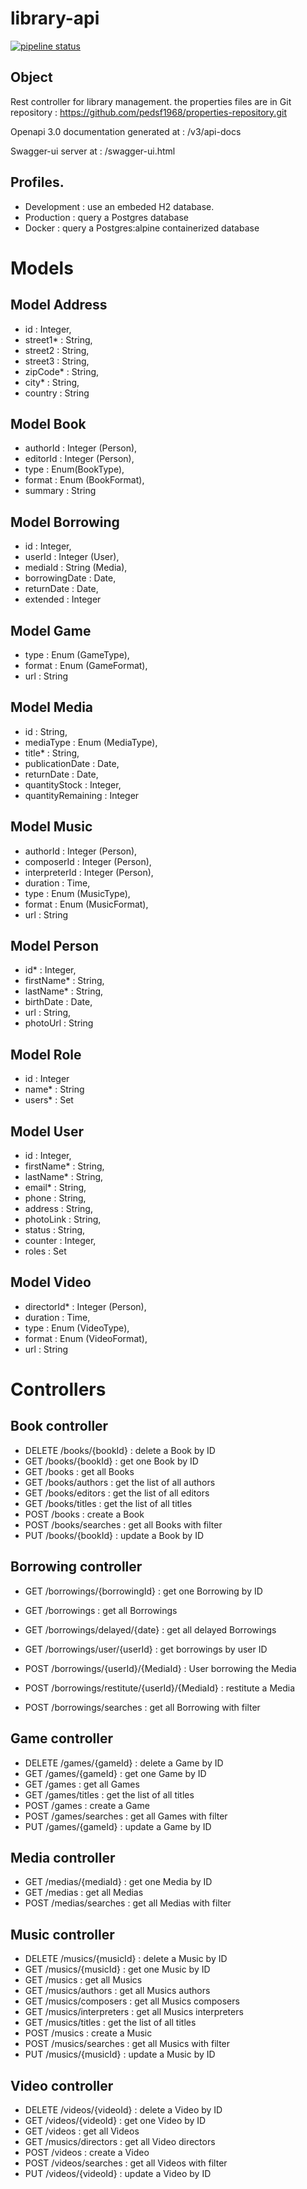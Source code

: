 # library-api

[![pipeline status](https://gitlab.com/library3/website/library-api/badges/master/pipeline.svg)](https://gitlab.com/library3/website/library-api/-/commits/master)


## Object
Rest controller for library management. the properties files are in Git repository :
https://github.com/pedsf1968/properties-repository.git

Openapi 3.0 documentation generated at :
/v3/api-docs

Swagger-ui server at :
/swagger-ui.html

## Profiles.
- Development : use an embeded H2 database.
- Production : query a Postgres database
- Docker : query a Postgres:alpine containerized database

# Models

## Model Address
- id : Integer,
- street1* : String,
- street2 : String,
- street3 : String,
- zipCode* : String,
- city* : String,
- country : String

## Model Book
- authorId : Integer (Person),
- editorId : Integer (Person),
- type : Enum(BookType),
- format : Enum (BookFormat),
- summary : String

## Model Borrowing
- id : Integer,
- userId : Integer (User),
- mediaId : String (Media),
- borrowingDate : Date,
- returnDate : Date,
- extended : Integer

## Model Game
- type : Enum (GameType),
- format : Enum (GameFormat),
- url : String

## Model Media
- id : String,
- mediaType : Enum (MediaType),
- title* : String,
- publicationDate : Date,
- returnDate : Date,
- quantityStock : Integer,
- quantityRemaining : Integer

## Model Music
- authorId : Integer (Person),
- composerId : Integer (Person),
- interpreterId : Integer (Person),
- duration : Time,
- type : Enum (MusicType),
- format : Enum (MusicFormat),
- url : String

## Model Person
- id* : Integer,
- firstName* : String,
- lastName* : String,
- birthDate : Date,
- url : String,
- photoUrl : String

## Model Role
- id : Integer
- name* : String
- users* : Set<User> 

## Model User
- id : Integer,
- firstName* : String,
- lastName* : String,
- email* : String,
- phone : String,
- address : String,
- photoLink : String,
- status : String,
- counter : Integer,
- roles : Set<Role>

## Model Video
- directorId* : Integer (Person),
- duration : Time,
- type : Enum (VideoType),
- format : Enum (VideoFormat),
- url : String

# Controllers

## Book controller
- DELETE /books/{bookId} : delete a Book by ID
- GET /books/{bookId} : get one Book by ID
- GET /books : get all Books
- GET /books/authors : get the list of all authors
- GET /books/editors : get the list of all editors
- GET /books/titles : get the list of all titles
- POST /books : create a Book
- POST /books/searches : get all Books with filter
- PUT /books/{bookId} : update a Book by ID

## Borrowing controller
- GET /borrowings/{borrowingId} : get one Borrowing by ID
- GET /borrowings : get all Borrowings
- GET /borrowings/delayed/{date} : get all delayed Borrowings
- GET /borrowings/user/{userId} : get borrowings by user ID

- POST /borrowings/{userId}/{MediaId} : User borrowing the Media
- POST /borrowings/restitute/{userId}/{MediaId} : restitute a Media
- POST /borrowings/searches : get all Borrowing with filter
   
## Game controller
- DELETE /games/{gameId} : delete a Game by ID
- GET /games/{gameId} : get one Game by ID
- GET /games : get all Games
- GET /games/titles : get the list of all titles
- POST /games : create a Game
- POST /games/searches : get all Games with filter
- PUT /games/{gameId} : update a Game by ID

## Media controller
- GET /medias/{mediaId} : get one Media by ID
- GET /medias : get all Medias
- POST /medias/searches : get all Medias with filter

## Music controller
- DELETE /musics/{musicId} : delete a Music by ID
- GET /musics/{musicId} : get one Music by ID
- GET /musics : get all Musics
- GET /musics/authors : get all Musics authors
- GET /musics/composers : get all Musics composers
- GET /musics/interpreters : get all Musics interpreters
- GET /musics/titles : get the list of all titles
- POST /musics : create a Music
- POST /musics/searches : get all Musics with filter
- PUT /musics/{musicId} : update a Music by ID
   
## Video controller
- DELETE /videos/{videoId} : delete a Video by ID
- GET /videos/{videoId} : get one Video by ID
- GET /videos : get all Videos
- GET /musics/directors : get all Video directors
- POST /videos : create a Video
- POST /videos/searches : get all Videos with filter
- PUT /videos/{videoId} : update a Video by ID
